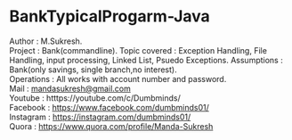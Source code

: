 # BankTypicalProgarm-Java

Author            : M.Sukresh.   
Project           : Bank(commandline). 
Topic covered     : Exception Handling, File Handling, input processing, Linked List, Psuedo Exceptions.
Assumptions       : Bank(only savings, single branch,no interest).  
Operations        : All works with account number and password.           
Mail              : mandasukresh@gmail.com  
Youtube           : htttps://youtube.com/c/Dumbminds/  
Facebook          : https://www.facebook.com/dumbminds01/  
Instagram         : https://instagram.com/dumbminds01/    
Quora             : https://www.quora.com/profile/Manda-Sukresh   


